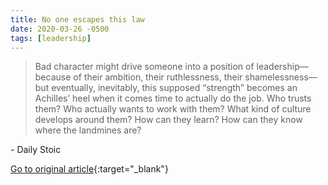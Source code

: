 ```yaml
---
title: No one escapes this law
date: 2020-03-26 -0500
tags: [leadership]
---
```


> Bad character might drive someone into a position of leadership—because of their ambition, their ruthlessness, their shamelessness—but eventually, inevitably, this supposed “strength” becomes an Achilles’ heel when it comes time to actually do the job. Who trusts them? Who actually wants to work with them? What kind of culture develops around them? How can they learn? How can they know where the landmines are?

\- Daily Stoic

[Go to original article](https://dailystoic.com/no-one-escapes-this-law/){:target="_blank"}